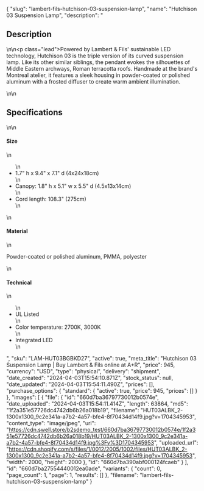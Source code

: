 {
  "slug": "lambert-fils-hutchison-03-suspension-lamp",
  "name": "Hutchison 03 Suspension Lamp",
  "description": "<h2>Description</h2>\n<!-- split -->\n<p class=\"lead\">Powered by Lambert &amp; Fils' sustainable LED technology, Hutchison 03 is the triple version of its curved suspension lamp. Like its other similar siblings, the pendant evokes the silhouettes of Middle Eastern archways, Roman terracotta roofs. Handmade at the brand's Montreal atelier, it features a sleek housing in powder-coated or polished aluminum with a frosted diffuser to create warm ambient illumination.  </p>\n<!-- split -->\n<h2>Specifications</h2>\n<!-- split -->\n<h4>Size</h4>\n<ul>\n<li>1.7\" h x 9.4\" x 7.1\" d (4x24x18cm)</li>\n<li>Canopy: 1.8\" h x 5.1\" w x 5.5\" d (4.5x13x14cm)</li>\n<li>Cord length: 108.3\" (275cm)</li>\n</ul>\n<h4>Material</h4>\n<p>Powder-coated or polished aluminum, PMMA, polyester</p>\n<h4>Technical</h4>\n<ul>\n<li>UL Listed</li>\n<li>Color temperature: 2700K, 3000K</li>\n<li>Integrated LED</li>\n</ul>",
  "sku": "LAM-HUT03BGBKD27",
  "active": true,
  "meta_title": "Hutchison 03 Suspension Lamp | Buy Lambert & Fils online at A+R",
  "price": 945,
  "currency": "USD",
  "type": "physical",
  "delivery": "shipment",
  "date_created": "2024-04-03T15:54:10.871Z",
  "stock_status": null,
  "date_updated": "2024-04-03T15:54:11.490Z",
  "prices": [],
  "purchase_options": {
    "standard": {
      "active": true,
      "price": 945,
      "prices": []
    }
  },
  "images": [
    {
      "file": {
        "id": "660d7ba36797730012b0574e",
        "date_uploaded": "2024-04-03T15:54:11.414Z",
        "length": 63864,
        "md5": "1f2a351e57726dc4742db6b26a018b19",
        "filename": "HUT03ALBK_2-1300x1300_9c2e341a-a7b2-4a57-bfe4-8f70434d14f9.jpg?v=1704345953",
        "content_type": "image/jpeg",
        "url": "https://cdn.swell.store/b2sdemo_test/660d7ba36797730012b0574e/1f2a351e57726dc4742db6b26a018b19/HUT03ALBK_2-1300x1300_9c2e341a-a7b2-4a57-bfe4-8f70434d14f9.jpg%3Fv%3D1704345953",
        "uploaded_url": "https://cdn.shopify.com/s/files/1/0012/2005/1002/files/HUT03ALBK_2-1300x1300_9c2e341a-a7b2-4a57-bfe4-8f70434d14f9.jpg?v=1704345953",
        "width": 2000,
        "height": 2000
      },
      "id": "660d7ba390abf000124fcaeb"
    }
  ],
  "id": "660d7ba27554440012ea0ade",
  "variants": {
    "count": 0,
    "page_count": 1,
    "page": 1,
    "results": []
  },
  "filename": "lambert-fils-hutchison-03-suspension-lamp"
}